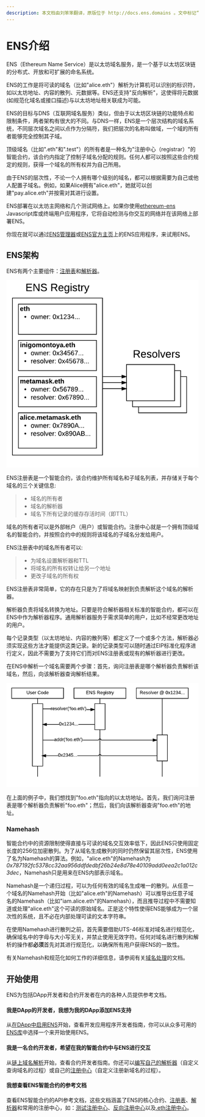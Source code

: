 ```yaml
---
description: 本文档由刘笨笨翻译，原版位于 http://docs.ens.domains 。文中标记“LBB译注”的地方是译者为便于读者理解，提供的注记。
---
```


# ENS介绍

ENS（Ethereum Name Service）是以太坊域名服务，是一个基于以太坊区块链的分布式、开放和可扩展的命名系统。

ENS的工作是将可读的域名（比如"alice.eth"）解析为计算机可以识别的标识符，如以太坊地址、内容的散列、元数据等。ENS还支持"反向解析"，这使得将元数据(如规范化域名或接口描述)与以太坊地址相关联成为可能。

ENS的目标与DNS（互联网域名服务）类似，但由于以太坊区块链的功能特点和限制条件，两者架构有很大的不同。与DNS一样，ENS是一个层次结构的域名系统，不同层次域名之间以点作为分隔符，我们把层次的名称叫做域，一个域的所有者能够完全控制其子域。

顶级域名（比如".eth"和".test"）的所有者是一种名为"注册中心（registrar）"的智能合约，该合约内指定了控制子域名分配的规则。任何人都可以按照这些合约规定的规则，获得一个域名的所有权并为自己所用。

由于ENS的层次性，不论一个人拥有哪个级别的域名，都可以根据需要为自己或他人配置子域名。例如，如果Alice拥有"alice.eth"，她就可以创建"pay.alice.eth"并按需对其进行设置。

ENS部署在以太坊主网络和几个测试网络上。如果你使用[ethereum-ens](https://www.npmjs.com/package/ethereum-ens) Javascript库或终端用户应用程序，它将自动检测与你交互的网络并在该网络上部署ENS。

你现在就可以通过[ENS管理器](https://manager.ens.domains/)或[ENS官方主页](https://ens.domains/)上的ENS应用程序，来试用ENS。

## ENS架构

ENS有两个主要组件：[注册表](contract-api-reference/ens.md)和[解析器](contract-api-reference/publicresolver.md)。

![](.gitbook/assets/ens-architecture.png)

ENS注册表是一个智能合约，该合约维护所有域名和子域名列表，并存储关于每个域名的三个关键信息:

> * 域名的所有者
> * 域名的解析器
> * 域名下所有记录的缓存存活时间（即TTL）

域名的所有者可以是外部帐户（用户）或智能合约。注册中心就是一个拥有顶级域名的智能合约，并按照合约中的规则将该域名的子域名分发给用户。

ENS注册表中的域名所有者可以:

> * 为域名设置解析器和TTL
> * 将域名的所有权转让给另一个地址
> * 更改子域名的所有权

ENS注册表非常简单，它的存在只是为了将域名映射到负责解析这个域名的解析器。

解析器负责将域名转换为地址。只要是符合解析器相关标准的智能合约，都可以在ENS中作为解析器程序。通用解析器服务于需求简单的用户，比如不经常更改地址的用户。

每个记录类型（以太坊地址、内容的散列等）都定义了一个或多个方法，解析器必须实现这些方法才能提供这类记录。新的记录类型可以随时通过EIP标准化程序进行定义，因此不需要为了支持它们而对ENS注册表或现有的解析器进行更改。

在ENS中解析一个域名需要两个步骤：首先，询问注册表是哪个解析器负责解析该域名，然后，向该解析器查询解析结果。

![](.gitbook/assets/ens-resolving.png)

在上面的例子中，我们想找到"foo.eth"指向的以太坊地址。首先，我们询问注册表是哪个解析器负责解析"foo.eth"；然后，我们向该解析器查询"foo.eth"的地址。

### Namehash

智能合约中的资源限制使得直接与可读的域名交互效率低下，因此ENS只使用固定长度的256位加密散列。为了从域名生成散列的同时仍然保留其层次性，ENS使用了名为Namehash的算法。例如，"alice.eth"的Namehash为 _0x787192fc5378cc32aa956ddfdedbf26b24e8d78e40109add0eea2c1a012c3dec_，Namehash只是用来在ENS内部表示域名。

Namehash是一个递归过程，可以为任何有效的域名生成唯一的散列。从任意一个域名的Namehash开始（比如"alice.eth"的Namehash）可以推导出任意子域名的Namehash（比如"iam.alice.eth"的Namehash），而且推导过程中不需要知道或处理"alice.eth"这个可读的原始域名。正是这个特性使得ENS能够成为一个层次性的系统，且不必在内部处理可读的文本字符串。

在使用Namehash进行散列之前，首先需要借助UTS-46标准对域名进行规范化，确保域名中的字母与大小写无关，并禁止使用无效字符。任何对域名进行散列和解析的操作都**必须**首先对其进行规范化，以确保所有用户获得ENS的一致性。

有关Namehash和规范化如何工作的详细信息，请参阅有关[域名处理](contract-api-reference/name-processing.md)的文档。

## 开始使用

ENS为包括DApp开发者和合约开发者在内的各种人员提供参考文档。

#### 我是DApp的开发者，我想为我的DApp添加ENS支持

从[在DApp中启用ENS](dapp-developer-guide/ens-enabling-your-dapp.md)开始，查看开发应用程序开发者指南，你可以从众多可用的[ENS库](dapp-developer-guide/ens-libraries.md)中选择一个来开始使用ENS。

#### 我是一名合约开发者，希望在我的智能合约中与ENS进行交互

从[链上域名解析](contract-developer-guide/resolving-names-on-chain.md)开始，查看合约开发者指南。你还可以[编写自己的解析器](contract-developer-guide/writing-a-resolver.md)（自定义查询域名的过程）或自己的[注册中心](contract-developer-guide/writing-a-registrar.md)（自定义注册新域名的过程）。

#### 我想查看ENS智能合约的参考文档

查看ENS智能合约的API参考文档，这些文档涵盖了ENS的核心合约、[注册表](contract-api-reference/ens.md)、[解析器](contract-api-reference/publicresolver.md)和常用的注册中心，如：[测试注册中心](contract-api-reference/testregistrar.md)、[反向注册中心](contract-api-reference/reverseregistrar.md)以及[.eth注册中心](contract-api-reference/.eth-permanent-registrar/)。

